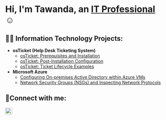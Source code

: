 <h1>Hi, I'm Tawanda, an <a href="https://linkedin.com/in/Josh">IT Professional</a>☺</h1>

<h2>👨‍💻 Information Technology Projects:</h2>

- <b>osTicket (Help Desk Ticketing System)</b>
  - [osTicket: Prerequisites and Installation](https://github.com/GRUBBST/osticket-prereqs)
  - [osTicket: Post-Installation Configuration](https://github.com/NAME/post-install-config)
  - [osTicket: Ticket Lifecycle Examples](https://github.com/NAME/ticket-lifecycle)
- <b>Microsoft Azure</b>
  - [Configuring On-premises Active Directory within Azure VMs](https://github.com/NAME/configure-ad)
  - [Network Security Groups (NSGs) and Inspecting Network Protocols](https://github.com/NAME/azure-network-protocols)

<h2>🤳Connect with me:</h2>


[<img align="left" alt="NAME | LinkedIn" width="22px" src="https://cdn.jsdelivr.net/npm/simple-icons@v3/icons/linkedin.svg" />][linkedin]



[linkedin]: https://linkedin.com/in/NAME

